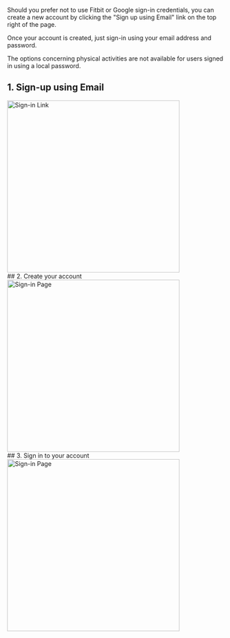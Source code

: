 Should you prefer not to use Fitbit or Google sign-in credentials, you can create a new account by clicking the "Sign up using Email" link on the top right of the page.

Once your account is created, just sign-in using your email address and password. 

The options concerning physical activities are not available for users signed in using a local password.

## 1. Sign-up using Email
<img src="/img/sign_in_local.jpg" alt="Sign-in Link" width="400"/>

<br>
## 2. Create your account 
<img src="/img/sign_in_local2.jpg" alt="Sign-in Page" width="400"/>

<br>
## 3. Sign in to your account 
<img src="/img/sign_in_local3.jpg" alt="Sign-in Page" width="400"/>